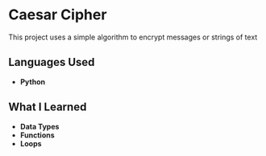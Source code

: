 <h1>Caesar Cipher</h1>
This project uses a simple algorithm to encrypt messages or strings of text
<br />

<h2>Languages Used</h2>

- <b>Python</b> 

<h2>What I Learned </h2>

- <b>Data Types</b> 
- <b>Functions</b> 
- <b>Loops</b> 
